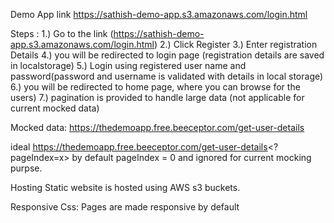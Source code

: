 Demo App link
https://sathish-demo-app.s3.amazonaws.com/login.html


Steps :
1.) Go to the link (https://sathish-demo-app.s3.amazonaws.com/login.html)
2.) Click Register
3.) Enter registration Details
4.) you will be redirected to login page (registration details are saved in localstorage)
5.) Login using registered user name and password(password and username is validated with details in local storage)
6.) you will be redirected to home page, where you can browse for the users)
7.) pagination is provided to handle large data (not applicable for current mocked data)

Mocked data:
https://thedemoapp.free.beeceptor.com/get-user-details

ideal https://thedemoapp.free.beeceptor.com/get-user-details<?pageIndex=x>
by default pageIndex = 0 and ignored for current mocking purpse.


Hosting
Static website is hosted using AWS s3 buckets.

Responsive Css:
Pages are made responsive by default
